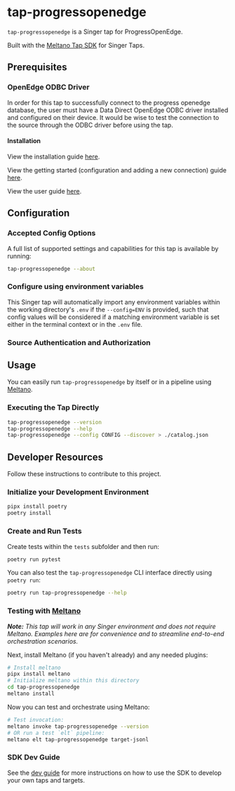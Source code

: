 # tap-progressopenedge

`tap-progressopenedge` is a Singer tap for ProgressOpenEdge.

Built with the [Meltano Tap SDK](https://sdk.meltano.com) for Singer Taps.

<!--

Developer TODO: Update the below as needed to correctly describe the install procedure. For instance, if you do not have a PyPi repo, or if you want users to directly install from your git repo, you can modify this step as appropriate.

## Installation

Install from PyPi:

```bash
pipx install tap-progressopenedge
```

Install from GitHub:

```bash
pipx install git+https://github.com/ORG_NAME/tap-progressopenedge.git@main
```

-->
## Prerequisites
### OpenEdge ODBC Driver
In order for this tap to successfully connect to the progress openedge database, the user must have a Data Direct OpenEdge ODBC driver installed and configured on their device. It would be wise to test the connection to the source through the ODBC driver before using the tap.

#### Installation
View the installation guide [here](https://docs.progress.com/bundle/datadirect-odbc-installation/page/Copyright.html).

View the getting started (configuration and adding a new connection) guide [here](https://docs.progress.com/bundle/datadirect-connect-odbc-71/page/Quick-Start-Connect.html).

View the user guide [here](https://docs.progress.com/bundle/datadirect-connect-odbc-71/page/The-Progress-OpenEdge-Wire-Protocol-Driver.html).





## Configuration

### Accepted Config Options

<!--
Developer TODO: Provide a list of config options accepted by the tap.

This section can be created by copy-pasting the CLI output from:

```
tap-progressopenedge --about --format=markdown
```
-->

A full list of supported settings and capabilities for this
tap is available by running:

```bash
tap-progressopenedge --about
```

### Configure using environment variables

This Singer tap will automatically import any environment variables within the working directory's
`.env` if the `--config=ENV` is provided, such that config values will be considered if a matching
environment variable is set either in the terminal context or in the `.env` file.

### Source Authentication and Authorization

<!--
Developer TODO: If your tap requires special access on the source system, or any special authentication requirements, provide those here.
-->

## Usage

You can easily run `tap-progressopenedge` by itself or in a pipeline using [Meltano](https://meltano.com/).

### Executing the Tap Directly

```bash
tap-progressopenedge --version
tap-progressopenedge --help
tap-progressopenedge --config CONFIG --discover > ./catalog.json
```

## Developer Resources

Follow these instructions to contribute to this project.

### Initialize your Development Environment

```bash
pipx install poetry
poetry install
```

### Create and Run Tests

Create tests within the `tests` subfolder and
  then run:

```bash
poetry run pytest
```

You can also test the `tap-progressopenedge` CLI interface directly using `poetry run`:

```bash
poetry run tap-progressopenedge --help
```

### Testing with [Meltano](https://www.meltano.com)

_**Note:** This tap will work in any Singer environment and does not require Meltano.
Examples here are for convenience and to streamline end-to-end orchestration scenarios._

<!--
Developer TODO:
Your project comes with a custom `meltano.yml` project file already created. Open the `meltano.yml` and follow any "TODO" items listed in
the file.
-->

Next, install Meltano (if you haven't already) and any needed plugins:

```bash
# Install meltano
pipx install meltano
# Initialize meltano within this directory
cd tap-progressopenedge
meltano install
```

Now you can test and orchestrate using Meltano:

```bash
# Test invocation:
meltano invoke tap-progressopenedge --version
# OR run a test `elt` pipeline:
meltano elt tap-progressopenedge target-jsonl
```

### SDK Dev Guide

See the [dev guide](https://sdk.meltano.com/en/latest/dev_guide.html) for more instructions on how to use the SDK to
develop your own taps and targets.
